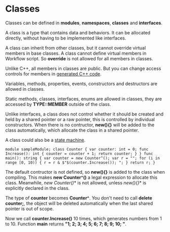 # Classes

Classes can be defined in **modules**, **namespaces**, **classes** and **interfaces**.

A class is a type that contains data and behaviors. It can be allocated directly, without having to be implemented like interfaces.

A class can inherit from other classes, but it cannot override virtual members in base classes. A class cannot define virtual members in Workflow script. So **override** is not allowed for all members in classes.

Unlike C++, all members in classes are public. But you can change access controls for members in [generated C++ code](../.././workflow/codegen.md).

Variables, methods, properties, events, constructors and destructors are allowed in classes.

Static methods, classes, interfaces, enums are allowed in classes, they are accessed by **TYPE::MEMBER** outside of the class.

Unlike interfaces, a class does not control whether it should be created and held by a shared pointer or a raw pointer, this is controlled by individual constructors. When there is no contructor, **new(){}** will be added to the class automatically, which allocate the class in a shared pointer.

A class could also be a [state machine](../.././workflow/lang/state.md).

``` module sampleModule; class Counter { var counter: int = 0; func Increase(): int { counter = counter + 1; return counter; } } func main(): string { var counter = new Counter^(); var r = ""; for (i in range [0, 10)) { r = r & $"$(counter.Increase()); "; } return r; } ```

The default contructor is not defined, so **new(){}** is added to the class when compiling. This makes **new Counter^()** a legal expression to allocate this class. Meanwhile, **new Counter*()** is not allowed, unless **new*(){}** is explicitly declared in the class.

The type of **counter** becomes **Counter^**. You don't need to call **delete counter;**, the object will be deleted automatically when the last shared pointer is out of scope.

Now we call **counter.Increase()** 10 times, which generates numbers from 1 to 10. Function **main** returns **"1; 2; 3; 4; 5; 6; 7; 8; 9; 10; "**.

